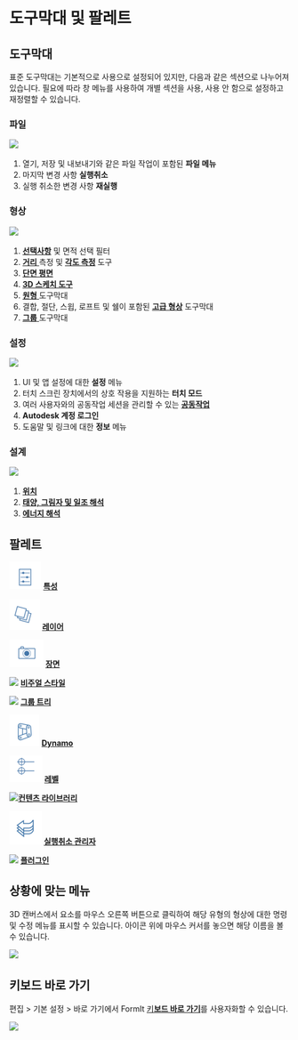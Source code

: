 # 도구막대 및 팔레트

## 도구막대

표준 도구막대는 기본적으로 사용으로 설정되어 있지만, 다음과 같은 섹션으로 나누어져 있습니다. 필요에 따라 창 메뉴를 사용하여 개별 섹션을 사용, 사용 안 함으로 설정하고 재정렬할 수 있습니다.

### 파일

![](../.gitbook/assets/file\_icons.png)

1. 열기, 저장 및 내보내기와 같은 파일 작업이 포함된 **파일 메뉴**
2. 마지막 변경 사항 **실행취소**
3. 실행 취소한 변경 사항 **재실행**

### 형상

![](<../.gitbook/assets/geometry\_icons (1).png>)

1. [**선택사항**](https://windows.help.formit.autodesk.com/v/korean/tool-library/select-edge-face-or-object) 및 면적 선택 필터
2. [**거리** ](../tool-library/measure-tool.md)측정 및 [**각도 측정**](../tool-library/measure-angle-tool.md) 도구
3. [**단면 평면**](../tool-library/section-planes.md)
4. [**3D 스케치 도구**](../formit-primer/part-i/3d-sketching.md)
5. [**원형** ](../tool-library/place-primitive-object.md)도구막대
6. 결합, 절단, 스윕, 로프트 및 쉘이 포함된 [**고급 형상**](tool-bars.md) 도구막대
7. [**그룹** ](../tool-library/groups.md)도구막대

### 설정

![](../.gitbook/assets/settings\_icons.png)

1. UI 및 앱 설정에 대한 **설정** 메뉴
2. 터치 스크린 장치에서의 상호 작용을 지원하는 **터치 모드**
3. 여러 사용자와의 공동작업 세션을 관리할 수 있는 [**공동작업**](../tool-library/collaboration.md)
4. **Autodesk 계정 로그인**
5. 도움말 및 링크에 대한 **정보** 메뉴

### 설계

![](../.gitbook/assets/design\_icons.png)

1. [**위치** ](../tool-library/setting-location.md)
2. [**태양, 그림자 및 일조 해석**](../tool-library/solar-analysis.md)
3. [**에너지 해석**](../tool-library/energy-analysis.md)

## 팔레트

![](<../.gitbook/assets/properties (1).png>) [**특성**](https://windows.help.formit.autodesk.com/v/korean/tool-library/properties)

![](../.gitbook/assets/layers.png) [**레이어**](../tool-library/layers.md)

![](../.gitbook/assets/scenes.png) [**장면**](../tool-library/scenes.md)

![](../.gitbook/assets/visual\_styles.png) [**비주얼 스타일**](../tool-library/visual-styles.md)

![](../.gitbook/assets/branch\_tree.png) [**그룹 트리**](../tool-library/groups-tree.md)

![](../.gitbook/assets/dynamo.png) [**Dynamo**](../tool-library/dynamo.md)

![](../.gitbook/assets/levels.png) [**레벨**](../tool-library/levels-and-area.md)

![](../.gitbook/assets/content\_library.png)[**컨텐츠 라이브러리**](../tool-library/content-library.md)

![](../.gitbook/assets/undo.png) [**실행취소 관리자**](https://github.com/FormIt3D/autodesk-formit-360-windows-help/tree/c377e7b8a3b8e43e684321d0b7de867608d317a3/tool-library/undo-manager.md)

![](../.gitbook/assets/plugin\_img.png) [**플러그인**](https://windows.help.formit.autodesk.com/v/korean/tool-library/plug-ins)

## 상황에 맞는 메뉴

3D 캔버스에서 요소를 마우스 오른쪽 버튼으로 클릭하여 해당 유형의 형상에 대한 명령 및 수정 메뉴를 표시할 수 있습니다. 아이콘 위에 마우스 커서를 놓으면 해당 이름을 볼 수 있습니다.

![](../.gitbook/assets/wheel\_img.png)

## 키보드 바로 가기

편집 > 기본 설정 > 바로 가기에서 FormIt [키**보드 바로 가기**](../appendix/keyboard-shortcuts.md)를 사용자화할 수 있습니다.

![](<../.gitbook/assets/shortcuts\_img (1).png>)
